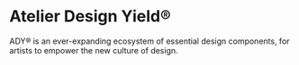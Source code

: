 # Atelier Design Yield®

ADY® is an ever-expanding ecosystem of essential design components, for artists to empower the new culture of design.
